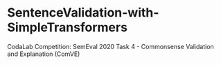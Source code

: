 # SentenceValidation-with-SimpleTransformers
CodaLab Competition: SemEval 2020 Task 4 - Commonsense Validation and Explanation (ComVE)
